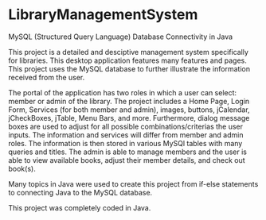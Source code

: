 # LibraryManagementSystem
MySQL (Structured Query Language) Database Connectivity in Java


This project is a detailed and desciptive management system specifically for libraries. This desktop application features many features and pages. This project uses the MySQL database to further illustrate the information received from the user.

The portal of the application has two roles in which a user can select: member or admin of the library.
The project includes a Home Page, Login Form, Services (for both member and admin), images, buttons, jCalendar, jCheckBoxes, jTable, Menu Bars, and more.
Furthermore, dialog message boxes are used to adjust for all possible combinations/criterias the user inputs.
The information and services will differ from member and admin roles.
The information is then stored in various MySQl tables with many queries and titles.
The admin is able to manage members and the user is able to view available books, adjust their member details, and check out book(s).

Many topics in Java were used to create this project from if-else statements to connecting Java to the MySQL database.

This project was completely coded in Java.

